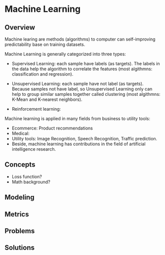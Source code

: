 # Machine Learning

## Overview
Machine learing are methods (algorithms) to computer can self-improving predictability base on training datasets.

Machine Learning is generally categorized into three types: 
- Supervised Learning: each sample have labels (as targets). The labels in the data help the algorithm to correlate the features (most algithmns:  classification and regression).
- Unsupervised Learning: each sample have not label (as targets). Because samples not have label, so Unsupervised Learning only can help to group similar samples together called clustering  (most algithmns:  K-Mean and K-nearest neighbors).

- Reinforcement learning:

Machine learning is  applied in many fields from business to utility tools:
- Ecommerce: Product recommendations
- Medical: 
- Utility tools: Image Recognition, Speech Recognition, Traffic prediction.
- Beside, machine learning has contributions in the field of artificial intelligence research.
## Concepts
- Loss function?
- Math background?

## Modeling
## Metrics
## Problems
## Solutions

<!-- https://docs.github.com/en/get-started/writing-on-github/getting-started-with-writing-and-formatting-on-github/basic-writing-and-formatting-syntax#headings -->
